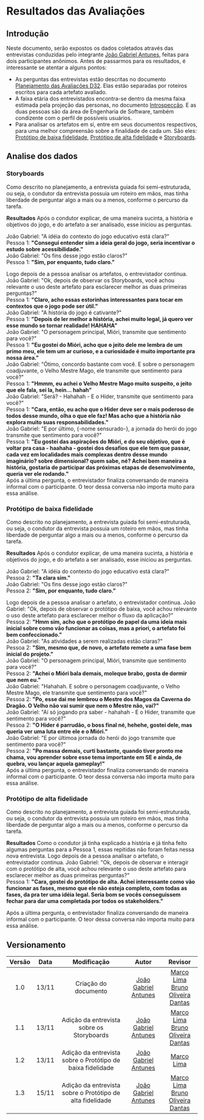 # Resultados das Avaliações

## Introdução
Neste documento, serão expostos os dados coletados através das entrevistas conduzidas pelo integrante [João Gabriel Antunes](https://github.com/flyerjohn), feitas para dois participantes anônimos. Antes de passarmos para os resultados, é interessante se atentar a alguns pontos:

* As perguntas das entrevistas estão descritas no documento [Planejamento das Avaliações D32](https://design-de-jogos.github.io/2020.1-D32/planejamento-avaliacao/). Elas estão separadas por roteiros escritos para cada artefato avaliado.
* A faixa etária dos entrevistados encontra-se dentro da mesma faixa estimada pela projeção das personas, no documento [Introspecção](https://design-de-jogos.github.io/2020.1-D32/introspeccao/). E as duas pessoas são da área de Engenharia de Software, também condizente com o perfil de possíveis usuários.
* Para analisar os artefatos em si, entre em seus documentos respectivos, para uma melhor compreensão sobre a finalidade de cada um. São eles: [Protótipo de baixa fidelidade](https://design-de-jogos.github.io/2020.1-D32/protbaixa/), [Protótipo de alta fidelidade](https://design-de-jogos.github.io/2020.1-D32/protalta/) e [Storyboards](https://design-de-jogos.github.io/2020.1-D32/storyboards/).

## Analise dos dados
### Storyboards
Como descrito no planejamento, a entrevista guiada foi semi-estruturada, ou seja, o condutor da entrevista possuia um roteiro em mãos, mas tinha liberdade de perguntar algo a mais ou a menos, conforme o percurso da tarefa.

**Resultados**
Após o condutor explicar, de uma maneira sucinta, a história e objetivos do jogo, e do artefato a ser analisado, esse iniciou as perguntas.

João Gabriel: "A idéia do contexto do jogo educativo está clara?"<br>
Pessoa 1: **"Consegui entender sim a ideia geral do jogo, seria incentivar o estudo sobre acessibilidade."**<br>
João Gabriel: "Os fins desse jogo estão claros?"<br>
Pessoa 1: **"Sim, por enquanto, tudo claro."**<br>

Logo depois de a pessoa analisar os artefatos, o entrevistador continua.
João Gabriel: "Ok, depois de observar os Storyboards, você achou relevante o uso deste artefato para esclarecer melhor as duas primeiras perguntas?"<br>
Pessoa 1: **"Claro, acho essas estorinhas interessantes para tocar em contextos que o jogo pode ser útil."**<br>
João Gabriel: "A história do jogo é cativante?"<br>
Pessoa 1: **"Depois de ler melhor a história, achei muito legal, já quero ver esse mundo se tornar realidade! HAHAHA"**<br>
João Gabriel: "O personagem principal, Mióri, transmite que sentimento para você?"<br>
Pessoa 1: **"Eu gostei do Mióri, acho que o jeito dele me lembra de um primo meu, ele tem um ar curioso, e a curiosidade é muito importante pra nossa área."**<br>
João Gabriel: "Ótimo, concordo bastante com você. E sobre o personagem coadjuvante, o Velho Mestre Mago, ele transmite que sentimento para você?"<br>
Pessoa 1: **"Hmmm, eu achei o Velho Mestre Mago muito suspeito, o jeito que ele fala, sei la, hein... hahah"**<br>
João Gabriel: "Será? - Hahahah - E o Hider, transmite que sentimento para você?"<br>
Pessoa 1: **"Cara, então, eu acho que o Hider deve ser o mais poderoso de todos desse mundo, olha o que ele faz! Mas acho que a história não explora muito suas responsabilidades."**<br>
João Gabriel: "E por último, {-nome sensurado-}, a jornada do herói do jogo transmite que sentimento para você?"<br>
Pessoa 1: **"Eu gostei das aspirações do Mióri, e do seu objetivo, que é voltar pra casa - haahaha - gostei dos desafios que ele tem que passar, cada vez em localidades mais complexas dentro desse mundo imaginário? sobre dimensional? quem sabe, né? Achei bem maneira a história, gostaria de participar das próximas etapas de desenvolvimento, queria ver ele rodando."**<br>
Após a última pergunta, o entrevistador finaliza conversando de maneira informal com o participante. O teor dessa conversa não importa muito para essa análise.

### Protótipo de baixa fidelidade
Como descrito no planejamento, a entrevista guiada foi semi-estruturada, ou seja, o condutor da entrevista possuia um roteiro em mãos, mas tinha liberdade de perguntar algo a mais ou a menos, conforme o percurso da tarefa.

**Resultados**
Após o condutor explicar, de uma maneira sucinta, a história e objetivos do jogo, e do artefato a ser analisado, esse iniciou as perguntas.

João Gabriel: "A idéia do contexto do jogo educativo está clara?"<br>
Pessoa 2: **"Ta clara sim."**<br>
João Gabriel: "Os fins desse jogo estão claros?"<br>
Pessoa 2: **"Sim, por enquanto, tudo claro."**<br>

Logo depois de a pessoa analisar o artefato, o entrevistador continua.
João Gabriel: "Ok, depois de observar o protótipo de baixa, você achou relevante o uso deste artefato para esclarecer melhor o fluxo da aplicação?"<br>
Pessoa 2: **"Hmm sim, acho que o protótipo de papel da uma ideia mais inicial sobre como vão funcionar as coisas, mas a priori, o artefato foi bem confeccionado."**<br>
João Gabriel: "As atividades a serem realizadas estão claras?"<br>
Pessoa 2: **"Sim, mesmo que, de novo, o artefato remete a uma fase bem inicial do projeto."**<br>
João Gabriel: "O personagem principal, Mióri, transmite que sentimento para você?"<br>
Pessoa 2: **"Achei o Mióri bala demais, moleque brabo, gosta de dormir que nem eu."**<br>
João Gabriel: "Hahahah. E sobre o personagem coadjuvante, o Velho Mestre Mago, ele transmite que sentimento para você?"<br>
Pessoa 2: **"Po, esse dai me lembrou o Mestre dos Magos da Caverna do Dragão. O Velho não vai sumir que nem o Mestre não, vai?"**<br>
João Gabriel: "Aí só jogando pra saber - hahahah - E o Hider, transmite que sentimento para você?"<br>
Pessoa 2: **"O Hider é parrudão, o boss final né, hehehe, gostei dele, mas queria ver uma luta entre ele e o Mióri."**<br>
João Gabriel: "E por últimoa jornada do herói do jogo transmite que sentimento para você?"<br>
Pessoa 2: **"Po massa demais, curti bastante, quando tiver pronto me chama, vou aprender sobre esse tema importante em SE e ainda, de quebra, vou lançar aquela gameplay!"**<br>
Após a última pergunta, o entrevistador finaliza conversando de maneira informal com o participante. O teor dessa conversa não importa muito para essa análise.

### Protótipo de alta fidelidade
Como descrito no planejamento, a entrevista guiada foi semi-estruturada, ou seja, o condutor da entrevista possuia um roteiro em mãos, mas tinha liberdade de perguntar algo a mais ou a menos, conforme o percurso da tarefa.

**Resultados**
Como o condutor já tinha explicado a história e já tinha feito algumas perguntas para a Pessoa 1, essas repitidas não foram feitas nessa nova entrevista.
Logo depois de a pessoa analisar o artefato, o entrevistador continua.
João Gabriel: "Ok, depois de observar e interagir com o protótipo de alta, você achou relevante o uso deste artefato para esclarecer melhor as duas primeiras perguntas?"<br>
Pessoa 1: **"Cara, gostei do protótipo de alta. Achei interessante como vão funcionar as fases, mesmo que ele não esteja completo, com todas as fases, da pra ter uma idéia legal. Seria bom se vocês conseguissem fechar para dar uma completada por todos os stakeholders."**<br>

Após a última pergunta, o entrevistador finaliza conversando de maneira informal com o participante. O teor dessa conversa não importa muito para essa análise.


## Versionamento
| Versão | Data | Modificação | Autor | Revisor |
| :---: | :---: | :---: | :---: | :---:|
| 1.0 | 13/11 | Criação do documento | [João Gabriel Antunes](https://github.com/flyerjohn) | [Marco Lima](https://github.com/markinlimac)<br>  [Bruno Oliveira Dantas](https://github.com/BrunoOliveiraDantas) |
| 1.1 | 13/11 | Adição da entrevista sobre os Storyboards | [João Gabriel Antunes](https://github.com/flyerjohn) | [Marco Lima](https://github.com/markinlimac)<br>  [Bruno Oliveira Dantas](https://github.com/BrunoOliveiraDantas) |
| 1.2 | 13/11 | Adição da entrevista sobre o Protótipo de baixa fidelidade | [João Gabriel Antunes](https://github.com/flyerjohn) | [Marco Lima](https://github.com/markinlimac) |
| 1.3 | 15/11 | Adição da entrevista sobre o Protótipo de alta fidelidade | [João Gabriel Antunes](https://github.com/flyerjohn) | [Marco Lima](https://github.com/markinlimac)<br>  [Bruno Oliveira Dantas](https://github.com/BrunoOliveiraDantas) |
